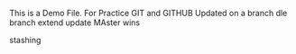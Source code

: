 This is a Demo File.
For Practice GIT and GITHUB
Updated on a branch
dle branch extend update
MAster wins

stashing